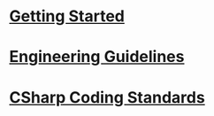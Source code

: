 # [Getting Started](docfx_getting_started.md)
# [Engineering Guidelines](engineering_guidelines.md)
# [CSharp Coding Standards](csharp_coding_standards.md)